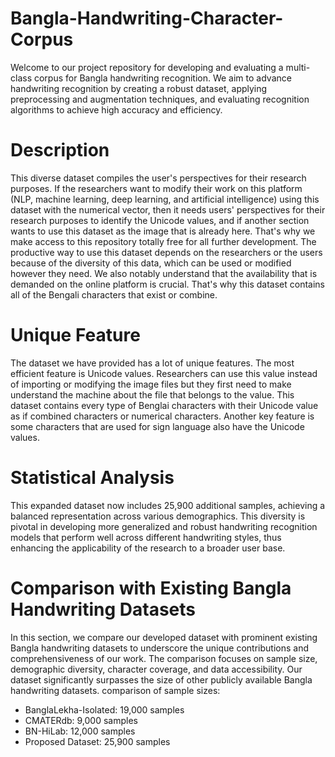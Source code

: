 # Bangla-Handwriting-Character-Corpus
Welcome to our project repository for developing and evaluating a multi-class corpus for Bangla handwriting recognition. We aim to advance handwriting recognition by creating a robust dataset, applying preprocessing and augmentation techniques, and evaluating recognition algorithms to achieve high accuracy and efficiency.

# Description
This diverse dataset compiles the user's perspectives for their research purposes. If the researchers want to modify their work on this platform (NLP, machine learning, deep learning, and artificial intelligence) using this dataset with the numerical vector, then it needs users' perspectives for their research purposes to identify the Unicode values, and if another section wants to use this dataset as the image that is already here. That's why we make access to this repository totally free for all further development. The productive way to use this dataset depends on the researchers or the users because of the diversity of this data, which can be used or modified however they need. We also notably understand that the availability that is demanded on the online platform is crucial. That's why this dataset contains all of the Bengali characters that exist or combine.

# Unique Feature
The dataset we have provided has a lot of unique features. The most efficient feature is Unicode values. Researchers can use this value instead of importing or modifying the image files but they first need to make understand the machine about the file that belongs to the value. This dataset contains every type of Benglai characters with their Unicode value as if combined characters or numerical characters. Another key feature is some characters that are used for sign language also have the Unicode values.

# Statistical Analysis
This expanded dataset now includes 25,900 additional samples, achieving a balanced representation across various demographics. This diversity is pivotal in developing more generalized and robust handwriting recognition models that perform well across different handwriting styles, thus enhancing the applicability of the research to a broader user base.

# Comparison with Existing Bangla Handwriting Datasets
In this section, we compare our developed dataset with prominent existing Bangla handwriting datasets to underscore the unique contributions and comprehensiveness of our work. The comparison focuses on sample size, demographic diversity, character coverage, and data accessibility. Our dataset significantly surpasses the size of other publicly available Bangla handwriting datasets. comparison of sample sizes:

- BanglaLekha-Isolated: 19,000 samples
- CMATERdb: 9,000 samples
- BN-HiLab: 12,000 samples
- Proposed Dataset: 25,900 samples

